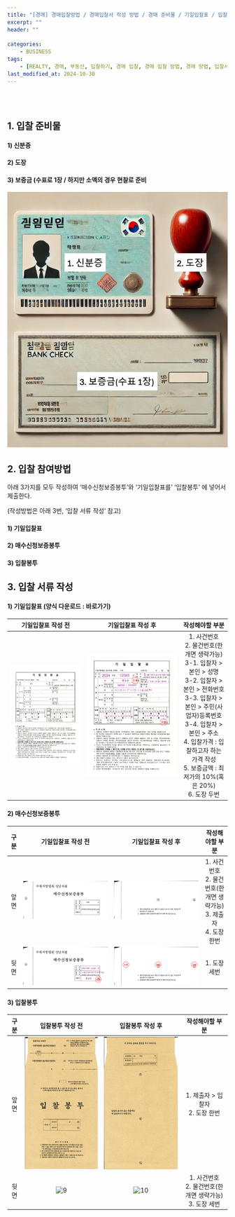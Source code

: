 ```yaml
---
title: "[경매] 경매입찰방법 / 경매입찰서 작성 방법 / 경매 준비물 / 기일입찰표 / 입찰봉투 / 매수신청보증봉투 / 기입입찰표 작성방법"
excerpt: ""
header: ""

categories:
    - BUSINESS
tags:
    - [REALTY, 경매, 부동산, 입찰하기, 경매 입찰, 경매 입찰 방법, 경매 방법, 입찰서 작성법, 입찰봉투 작성법, 매수신청보증금봉투, 매수신청보증봉투, 경매입찰방법, 경매 준비물, 경매 입찰 준비]
last_modified_at: 2024-10-30
---
```

<br><br>


## 1. 입찰 준비물



#### 1) 신분증



#### 2) 도장



#### 3) 보증금 (수표로 1장 / 하지만 소액의 경우 현찰로 준비


![0](/upload/2024-10-30-경매입찰방법,_경매입찰서_작성_방법,_경매_준비물,_기일입찰표,_입찰봉투,_매수신청보증봉투,_기입입찰표_작성방법.md/0.png)



## 2. 입찰 참여방법


아래 3가지를 모두 작성하여 ‘매수신청보증봉투’와 ‘기일입찰표를’ ‘입찰봉투’ 에 넣어서 제출한다.


(작성방법은 아래 3번, ‘입찰 서류 작성’ 참고)



#### 1) 기일입찰표



#### 2) 매수신청보증봉투



#### 3) 입찰봉투



## 3. 입찰 서류 작성



#### 1) 기일입찰표 (양식 다운로드 : 바로가기)


|기일입찰표 작성 전|기일입찰표 작성 후|작성해야할 부분|
|:--------------:|:--------------:|:--------------------------------------------------------:|
|![1](/upload/2024-10-30-경매입찰방법,_경매입찰서_작성_방법,_경매_준비물,_기일입찰표,_입찰봉투,_매수신청보증봉투,_기입입찰표_작성방법.md/1.png)|![2](/upload/2024-10-30-경매입찰방법,_경매입찰서_작성_방법,_경매_준비물,_기일입찰표,_입찰봉투,_매수신청보증봉투,_기입입찰표_작성방법.md/2.png)|1. 사건번호<br>2. 물건번호(한개면 생략가능)<br>3-1. 입찰자 > 본인 > 성명<br>3-2. 입찰자 > 본인 > 전화번호<br>3-3. 입찰자 > 본인 > 주민(사업자)등록번호<br>3-4. 입찰자 > 본인 > 주소<br>4. 입찰가격 : 입찰하고자 하는 가격 작성<br>5. 보증금액 : 최저가의 10%(혹은 20%)<br>6. 도장 두번|



#### 2) 매수신청보증봉투


|구분|기일입찰표 작성 전|기일입찰표 작성 후|작성해야할 부분|
|:----:|:--------------:|:--------------:|:--------------------------------------------------------:|
|앞면|![3](/upload/2024-10-30-경매입찰방법,_경매입찰서_작성_방법,_경매_준비물,_기일입찰표,_입찰봉투,_매수신청보증봉투,_기입입찰표_작성방법.md/3.png)|![4](/upload/2024-10-30-경매입찰방법,_경매입찰서_작성_방법,_경매_준비물,_기일입찰표,_입찰봉투,_매수신청보증봉투,_기입입찰표_작성방법.md/4.png)|1. 사건번호<br>2. 물건번호(한개면 생략가능)<br>3. 제출자<br>4. 도장 한번|
|뒷면|![5](/upload/2024-10-30-경매입찰방법,_경매입찰서_작성_방법,_경매_준비물,_기일입찰표,_입찰봉투,_매수신청보증봉투,_기입입찰표_작성방법.md/5.png)|![6](/upload/2024-10-30-경매입찰방법,_경매입찰서_작성_방법,_경매_준비물,_기일입찰표,_입찰봉투,_매수신청보증봉투,_기입입찰표_작성방법.md/6.png)|1. 도장 세번|



#### 3) 입찰봉투


| 구분 | 입찰봉투 작성 전 | 입찰봉투 작성 후 | 작성해야할 부분 |
|:----:|:--------------:|:--------------:|:--------------------------------------------------------:|
| 앞면 | ![7](/upload/2024-10-30-경매입찰방법,_경매입찰서_작성_방법,_경매_준비물,_기일입찰표,_입찰봉투,_매수신청보증봉투,_기입입찰표_작성방법.md/7.png) | ![8](/upload/2024-10-30-경매입찰방법,_경매입찰서_작성_방법,_경매_준비물,_기일입찰표,_입찰봉투,_매수신청보증봉투,_기입입찰표_작성방법.md/8.png) | 1. 제출자 > 입찰자<br>2. 도장 한번 |
| 뒷면 | ![9](/upload/2024-10-30-경매입찰방법,_경매입찰서_작성_방법,_경매_준비물,_기일입찰표,_입찰봉투,_매수신청보증봉투,_기입입찰표_작성방법.md/9.png) | ![10](/upload/2024-10-30-경매입찰방법,_경매입찰서_작성_방법,_경매_준비물,_기일입찰표,_입찰봉투,_매수신청보증봉투,_기입입찰표_작성방법.md/10.png) | 1. 사건번호<br>2. 물건번호(한개면 생략가능)<br>3. 도장 세번 |

